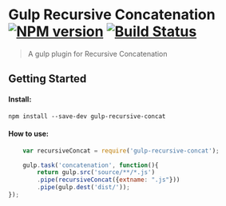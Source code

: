 
# Gulp Recursive Concatenation [![NPM version][npm-image]][npm-url] [![Build Status][travis-image]][travis-url]

> A gulp plugin for Recursive Concatenation


## Getting Started

#### Install:

```
npm install --save-dev gulp-recursive-concat
```

#### How to use:

```javascript
	var recursiveConcat = require('gulp-recursive-concat');

	gulp.task('concatenation', function(){
		return gulp.src('source/**/*.js')
		.pipe(recursiveConcat({extname: ".js"}))
		.pipe(gulp.dest('dist/'));
});
```

[npm-url]: https://www.npmjs.org/package/gulp-recursive-concat
[npm-image]: http://img.shields.io/npm/v/gulp-recursive-concat.svg

[travis-url]: https://travis-ci.org/jansanchez/gulp-recursive-concat
[travis-image]: http://img.shields.io/travis/jansanchez/gulp-recursive-concat.svg